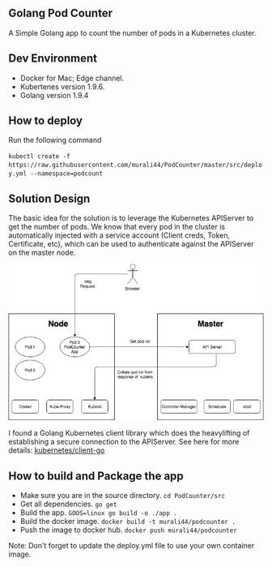 ## Golang Pod Counter

A Simple Golang app to count the number of pods in a Kubernetes cluster.


## Dev Environment

* Docker for Mac; Edge channel.
* Kubertenes version 1.9.6.
* Golang version 1.9.4


## How to deploy

Run the following command

`kubectl create -f https://raw.githubusercontent.com/murali44/PodCounter/master/src/deploy.yml --namespace=podcount`


## Solution Design

The basic idea for the solution is to leverage the Kubernetes APIServer to get the number of pods.
We know that every pod in the cluster is automatically injected with a service account (Client creds, Token, Certificate, etc), which can be used to authenticate against the APIServer on the master node. 

![PodCounterArchitecture](https://github.com/murali44/PodCounter/blob/master/PodCounter.jpg)

I found a Golang Kubernetes client library which does the heavylifting of establishing a secure connection to the APIServer. See here for more details: [kubernetes/client-go](https://github.com/kubernetes/client-go)

## How to build and Package the app

* Make sure you are in the source directory.
    `cd PodCounter/src`
* Get all dependencies.
    `go get`
* Build the app.
    `GOOS=linux go build -o ./app .`
* Build the docker image.
    `docker build -t murali44/podcounter .`
* Push the image to docker hub.
    `docker push murali44/podcounter`

Note: Don't forget to update the deploy.yml file to use your own container image.